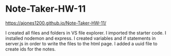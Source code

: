 # Note-Taker-HW-11
https://ajones1200.github.io/Note-Taker-HW-11/

I created all files and folders in VS file explorer.
I imported the starter code. 
I installed nodemon and express. 
I created variables and if statements in server.js in order to write the files to the html page. 
I added a uuid file to create ids for the notes.
